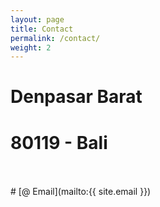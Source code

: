 ```yaml
---
layout: page
title: Contact
permalink: /contact/
weight: 2
---
```


# Denpasar Barat
# 80119 - Bali
<br>
<br>
# [@ Email](mailto:{{ site.email }})